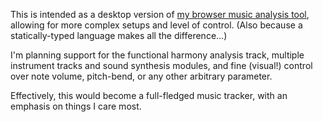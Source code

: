 This is intended as a desktop version of
[my browser music analysis tool](https://github.com/hlorenzi/musicanalysis),
allowing for more complex setups and level of control.
(Also because a statically-typed language makes all the difference...)

I'm planning support for the functional harmony analysis track,
multiple instrument tracks and sound synthesis modules,
and fine (visual!) control over note volume, pitch-bend, or any other arbitrary parameter.

Effectively, this would become a full-fledged music tracker,
with an emphasis on things I care most.
